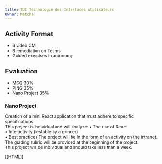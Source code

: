 ```yaml
---
title: TUI Technologie des Interfaces utilisateurs
Owner: Matcha
---
```

## Activity Format
- 6 video CM
- 6 remediation on Teams
- Guided exercises in autonomy
  
## Evaluation
- MCQ 30%
- PING 35%
- Nano Project 35%
  
### Nano Project
Creation of a mini React application that must adhere to specific specifications.  
This project is individual and will analyze:
• The use of React  
• Interactivity (testable by a grinder)  
• Best practices
The project will be in the form of an activity on the intranet.  
The grading rubric will be provided at the beginning of the project.  
This project will be individual and should take less than a week.
  
[[HTML]]